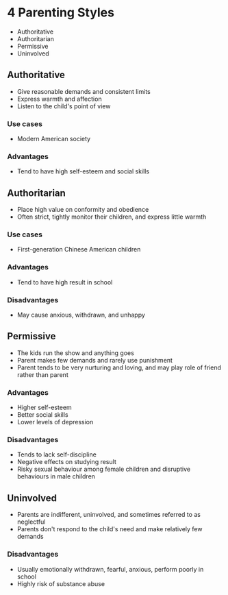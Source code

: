 # 4 Parenting Styles

- Authoritative
- Authoritarian
- Permissive
- Uninvolved

## Authoritative

- Give reasonable demands and consistent limits
- Express warmth and affection
- Listen to the child's point of view

### Use cases

- Modern American society

### Advantages

- Tend to have high self-esteem and social skills

## Authoritarian

- Place high value on conformity and obedience
- Often strict, tightly monitor their children, and express little warmth

### Use cases

- First-generation Chinese American children

### Advantages

- Tend to have high result in school

### Disadvantages

- May cause anxious, withdrawn, and unhappy

## Permissive

- The kids run the show and anything goes
- Parent makes few demands and rarely use punishment
- Parent tends to be very nurturing and loving, and may play role of friend rather than parent

### Advantages

- Higher self-esteem
- Better social skills
- Lower levels of depression

### Disadvantages

- Tends to lack self-discipline
- Negative effects on studying result
- Risky sexual behaviour among female children and disruptive behaviours in male children

## Uninvolved

- Parents are indifferent, uninvolved, and sometimes referred to as neglectful
- Parents don't respond to the child's need and make relatively few demands

### Disadvantages

- Usually emotionally withdrawn, fearful, anxious, perform poorly in school
- Highly risk of substance abuse